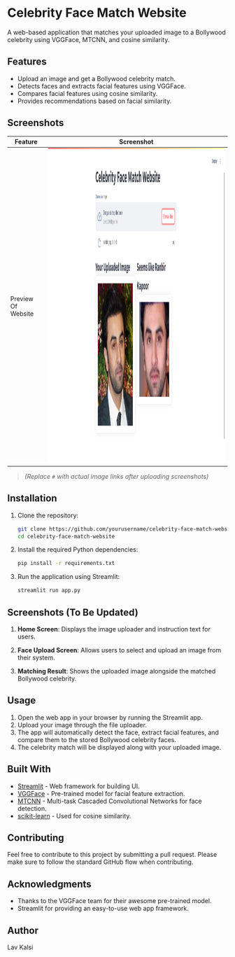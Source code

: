 # Celebrity Face Match Website

A web-based application that matches your uploaded image to a Bollywood celebrity using VGGFace, MTCNN, and cosine similarity.

## Features

- Upload an image and get a Bollywood celebrity match.
- Detects faces and extracts facial features using VGGFace.
- Compares facial features using cosine similarity.
- Provides recommendations based on facial similarity.

## Screenshots

| Feature            | Screenshot      |
|--------------------|-----------------|
| Preview Of Website        | <img src="https://github.com/LavKalsi/CelebrityFaceMatchWebsite/blob/main/Screenshot/image.png" width="1400" height="720"/>|

> *(Replace `#` with actual image links after uploading screenshots)*

## Installation

1. Clone the repository:

    ```bash
    git clone https://github.com/yourusername/celebrity-face-match-website.git
    cd celebrity-face-match-website
    ```

2. Install the required Python dependencies:

    ```bash
    pip install -r requirements.txt
    ```

3. Run the application using Streamlit:

    ```bash
    streamlit run app.py
    ```

## Screenshots (To Be Updated)

1. **Home Screen**: Displays the image uploader and instruction text for users.

2. **Face Upload Screen**: Allows users to select and upload an image from their system.

3. **Matching Result**: Shows the uploaded image alongside the matched Bollywood celebrity.

## Usage

1. Open the web app in your browser by running the Streamlit app.
2. Upload your image through the file uploader.
3. The app will automatically detect the face, extract facial features, and compare them to the stored Bollywood celebrity faces.
4. The celebrity match will be displayed along with your uploaded image.

## Built With

- [Streamlit](https://streamlit.io/) - Web framework for building UI.
- [VGGFace](https://github.com/rcmalli/keras-vggface) - Pre-trained model for facial feature extraction.
- [MTCNN](https://github.com/ipazc/mtcnn) - Multi-task Cascaded Convolutional Networks for face detection.
- [scikit-learn](https://scikit-learn.org/stable/) - Used for cosine similarity.

## Contributing

Feel free to contribute to this project by submitting a pull request. Please make sure to follow the standard GitHub flow when contributing.

## Acknowledgments

- Thanks to the VGGFace team for their awesome pre-trained model.
- Streamlit for providing an easy-to-use web app framework.

## Author

Lav Kalsi
